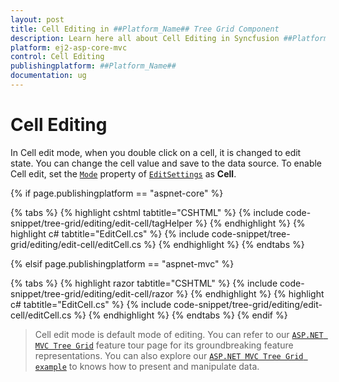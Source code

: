 ```yaml
---
layout: post
title: Cell Editing in ##Platform_Name## Tree Grid Component
description: Learn here all about Cell Editing in Syncfusion ##Platform_Name## Tree Grid component of Syncfusion Essential JS 2 and more.
platform: ej2-asp-core-mvc
control: Cell Editing
publishingplatform: ##Platform_Name##
documentation: ug
---
```



# Cell Editing

In Cell edit mode, when you double click on a cell, it is changed to edit state.
You can change the cell value and save to the data source.
To enable Cell edit, set the [`Mode`](https://help.syncfusion.com/cr/cref_files/aspnetcore-js2/Syncfusion.EJ2~Syncfusion.EJ2.TreeGrid.TreeGridEditSettings~Mode.html) property of [`EditSettings`](https://help.syncfusion.com/cr/cref_files/aspnetcore-js2/Syncfusion.EJ2~Syncfusion.EJ2.TreeGrid.TreeGridEditSettings.html) as **Cell**.

{% if page.publishingplatform == "aspnet-core" %}

{% tabs %}
{% highlight cshtml tabtitle="CSHTML" %}
{% include code-snippet/tree-grid/editing/edit-cell/tagHelper %}
{% endhighlight %}
{% highlight c# tabtitle="EditCell.cs" %}
{% include code-snippet/tree-grid/editing/edit-cell/editCell.cs %}
{% endhighlight %}
{% endtabs %}

{% elsif page.publishingplatform == "aspnet-mvc" %}

{% tabs %}
{% highlight razor tabtitle="CSHTML" %}
{% include code-snippet/tree-grid/editing/edit-cell/razor %}
{% endhighlight %}
{% highlight c# tabtitle="EditCell.cs" %}
{% include code-snippet/tree-grid/editing/edit-cell/editCell.cs %}
{% endhighlight %}
{% endtabs %}
{% endif %}



> Cell edit mode is default mode of editing.
> You can refer to our [`ASP.NET MVC Tree Grid`](https://www.syncfusion.com/aspnet-mvc-ui-controls/tree-grid) feature tour page for its groundbreaking feature representations. You can also explore our [`ASP.NET MVC Tree Grid example`](https://ej2.syncfusion.com/aspnetmvc/TreeGrid/Overview#/material) to knows how to present and manipulate data.
